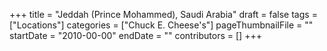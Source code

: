 +++
title = "Jeddah (Prince Mohammed), Saudi Arabia"
draft = false
tags = ["Locations"]
categories = ["Chuck E. Cheese's"]
pageThumbnailFile = ""
startDate = "2010-00-00"
endDate = ""
contributors = []
+++
